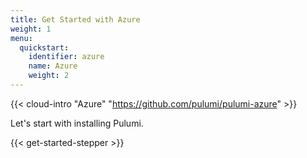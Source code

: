 ```yaml
---
title: Get Started with Azure
weight: 1
menu:
  quickstart:
    identifier: azure
    name: Azure
    weight: 2
---
```


{{< cloud-intro "Azure" "https://github.com/pulumi/pulumi-azure" >}}

Let's start with installing Pulumi.

{{< get-started-stepper >}}

